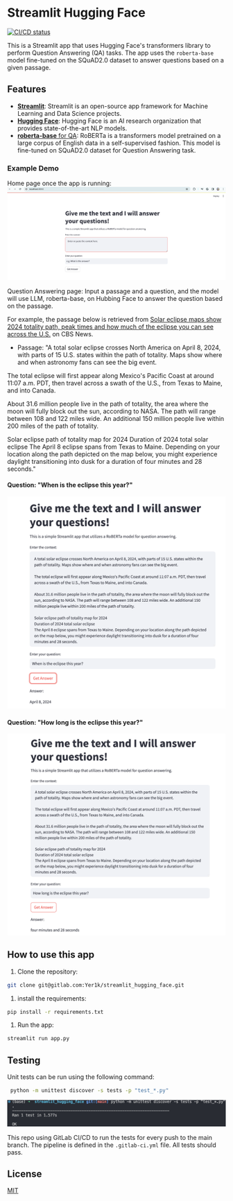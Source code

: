 # Streamlit Hugging Face

[![CI/CD status](https://gitlab.com/Yer1k/streamlit_hugging_face/badges/main/pipeline.svg)](https://gitlab.com/Yer1k/streamlit_hugging_face/-/commits/main)

This is a Streamlit app that uses Hugging Face's transformers library to perform Question Answering (QA) tasks. The app uses the `roberta-base` model fine-tuned on the SQuAD2.0 dataset to answer questions based on a given passage.

## Features

- [**Streamlit**](https://www.streamlit.io/): Streamlit is an open-source app framework for Machine Learning and Data Science projects.
- [**Hugging Face**](https://huggingface.co/): Hugging Face is an AI research organization that provides state-of-the-art NLP models.
- [**roberta-base** for QA](https://huggingface.co/deepset/roberta-base-squad2/): RoBERTa is a transformers model pretrained on a large corpus of English data in a self-supervised fashion. This model is fine-tuned on SQuAD2.0 dataset for Question Answering task.

### Example Demo
Home page once the app is running:
![Home Page](./screenshots/home_page.png)

Question Answering page:
Input a passage and a question, and the model will use LLM, roberta-base, on Hubbing Face to answer the question based on the passage.

For example, the passage below is retrieved from [Solar eclipse maps show 2024 totality path, peak times and how much of the eclipse you can see across the U.S.](https://www.cbsnews.com/news/solar-eclipse-path-map-2024/) on CBS News.

- Passage: "A total solar eclipse crosses North America on April 8, 2024, with parts of 15 U.S. states within the path of totality. Maps show where and when astronomy fans can see the big event. 

The total eclipse will first appear along Mexico's Pacific Coast at around 11:07 a.m. PDT, then travel across a swath of the U.S., from Texas to Maine, and into Canada.

About 31.6 million people live in the path of totality, the area where the moon will fully block out the sun, according to NASA. The path will range between 108 and 122 miles wide. An additional 150 million people live within 200 miles of the path of totality.

Solar eclipse path of totality map for 2024
Duration of 2024 total solar eclipse
The April 8 eclipse spans from Texas to Maine. Depending on your location along the path depicted on the map below, you might experience daylight transitioning into dusk for a duration of four minutes and 28 seconds."

#### Question: "When is the eclipse this year?"
![Demo_1](./screenshots/example_1.png)

#### Question: "How long is the eclipse this year?"
![Demo_2](./screenshots/example_2.png)

## How to use this app

1. Clone the repository:

```bash
git clone git@gitlab.com:Yer1k/streamlit_hugging_face.git
```

1. install the requirements:

```bash
pip install -r requirements.txt
```

1. Run the app:

```bash
streamlit run app.py
```

## Testing
Unit tests can be run using the following command:

```bash
 python -m unittest discover -s tests -p "test_*.py"
 ```
![Testing](./screenshots/test.png)

This repo using GitLab CI/CD to run the tests for every push to the main branch. The pipeline is defined in the `.gitlab-ci.yml` file. All tests should pass.

## License
[MIT](./LICENSE) 